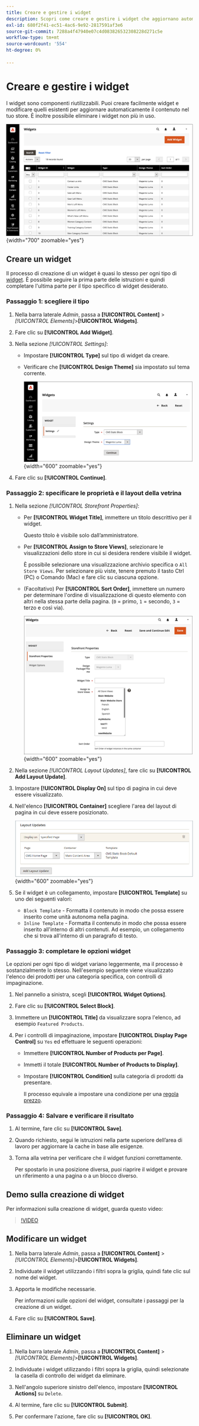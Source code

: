```yaml
---
title: Creare e gestire i widget
description: Scopri come creare e gestire i widget che aggiornano automaticamente i contenuti nel tuo store.
exl-id: 680f2f41-ec51-4ac6-9e92-2817591af3e6
source-git-commit: 7288a4f47940e07c4d083826532308228d271c5e
workflow-type: tm+mt
source-wordcount: '554'
ht-degree: 0%

---
```


# Creare e gestire i widget

I widget sono componenti riutilizzabili. Puoi creare facilmente widget e modificare quelli esistenti per aggiornare automaticamente il contenuto nel tuo store. È inoltre possibile eliminare i widget non più in uso.

![Widget](./assets/widgets.png){width="700" zoomable="yes"}

## Creare un widget

Il processo di creazione di un widget è quasi lo stesso per ogni tipo di [widget](widgets.md#widget-types). È possibile seguire la prima parte delle istruzioni e quindi completare l&#39;ultima parte per il tipo specifico di widget desiderato.

### Passaggio 1: scegliere il tipo

1. Nella barra laterale _Admin_, passa a **[!UICONTROL Content]** > _[!UICONTROL Elements]_>**[!UICONTROL Widgets]**.

1. Fare clic su **[!UICONTROL Add Widget]**.

1. Nella sezione _[!UICONTROL Settings]_:

   - Impostare **[!UICONTROL Type]** sul tipo di widget da creare.

   - Verificare che **[!UICONTROL Design Theme]** sia impostato sul tema corrente.

     ![Impostazioni widget](./assets/widget-settings.png){width="600" zoomable="yes"}

1. Fare clic su **[!UICONTROL Continue]**.

### Passaggio 2: specificare le proprietà e il layout della vetrina

1. Nella sezione _[!UICONTROL Storefront Properties]_:

   - Per **[!UICONTROL Widget Title]**, immettere un titolo descrittivo per il widget.

     Questo titolo è visibile solo dall’amministratore.

   - Per **[!UICONTROL Assign to Store Views]**, selezionare le visualizzazioni dello store in cui si desidera rendere visibile il widget.

     È possibile selezionare una visualizzazione archivio specifica o `All Store Views`. Per selezionare più viste, tenere premuto il tasto Ctrl (PC) o Comando (Mac) e fare clic su ciascuna opzione.

   - (Facoltativo) Per **[!UICONTROL Sort Order]**, immettere un numero per determinare l&#39;ordine di visualizzazione di questo elemento con altri nella stessa parte della pagina. (`0` = primo, `1` = secondo, `3` = terzo e così via).

     ![Proprietà vetrina](./assets/widget-storefront-properties.png){width="600" zoomable="yes"}

1. Nella sezione _[!UICONTROL Layout Updates]_, fare clic su **[!UICONTROL Add Layout Update]**.

1. Impostare **[!UICONTROL Display On]** sul tipo di pagina in cui deve essere visualizzato.

1. Nell&#39;elenco **[!UICONTROL Container]** scegliere l&#39;area del layout di pagina in cui deve essere posizionato.

   ![Aggiornamenti layout](./assets/widget-layout-update-home-page.png){width="600" zoomable="yes"}

1. Se il widget è un collegamento, impostare **[!UICONTROL Template]** su uno dei seguenti valori:

   - `Block Template` - Formatta il contenuto in modo che possa essere inserito come unità autonoma nella pagina.
   - `Inline Template` - Formatta il contenuto in modo che possa essere inserito all&#39;interno di altri contenuti. Ad esempio, un collegamento che si trova all&#39;interno di un paragrafo di testo.

### Passaggio 3: completare le opzioni widget

Le opzioni per ogni tipo di widget variano leggermente, ma il processo è sostanzialmente lo stesso. Nell&#39;esempio seguente viene visualizzato l&#39;elenco dei prodotti per una categoria specifica, con controlli di impaginazione.

1. Nel pannello a sinistra, scegli **[!UICONTROL Widget Options]**.

1. Fare clic su **[!UICONTROL Select Block]**.

1. Immettere un **[!UICONTROL Title]** da visualizzare sopra l&#39;elenco, ad esempio `Featured Products`.

1. Per i controlli di impaginazione, impostare **[!UICONTROL Display Page Control]** su `Yes` ed effettuare le seguenti operazioni:

   - Immettere **[!UICONTROL Number of Products per Page]**.

   - Immetti il totale **[!UICONTROL Number of Products to Display]**.

   - Impostare **[!UICONTROL Condition]** sulla categoria di prodotti da presentare.

     Il processo equivale a impostare una condizione per una [regola prezzo](../merchandising-promotions/price-rules-catalog.md).

### Passaggio 4: Salvare e verificare il risultato

1. Al termine, fare clic su **[!UICONTROL Save]**.

1. Quando richiesto, segui le istruzioni nella parte superiore dell’area di lavoro per aggiornare la cache in base alle esigenze.

1. Torna alla vetrina per verificare che il widget funzioni correttamente.

   Per spostarlo in una posizione diversa, puoi riaprire il widget e provare un riferimento a una pagina o a un blocco diverso.

## Demo sulla creazione di widget

Per informazioni sulla creazione di widget, guarda questo video:

>[!VIDEO](https://video.tv.adobe.com/v/3411057?quality=12&learn=on&captions=ita)

## Modificare un widget

1. Nella barra laterale _Admin_, passa a **[!UICONTROL Content]** > _[!UICONTROL Elements]_>**[!UICONTROL Widgets]**.

1. Individuate il widget utilizzando i filtri sopra la griglia, quindi fate clic sul nome del widget.

1. Apporta le modifiche necessarie.

   Per informazioni sulle opzioni del widget, consultate i passaggi per la creazione di un widget.

1. Fare clic su **[!UICONTROL Save]**.

## Eliminare un widget

1. Nella barra laterale _Admin_, passa a **[!UICONTROL Content]** > _[!UICONTROL Elements]_>**[!UICONTROL Widgets]**.

1. Individuate i widget utilizzando i filtri sopra la griglia, quindi selezionate la casella di controllo dei widget da eliminare.

1. Nell&#39;angolo superiore sinistro dell&#39;elenco, impostare **[!UICONTROL Actions]** su `Delete`.

1. Al termine, fare clic su **[!UICONTROL Submit]**.

1. Per confermare l&#39;azione, fare clic su **[!UICONTROL OK]**.
